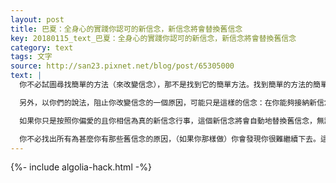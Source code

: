 ```yaml
---
layout: post
title: 巴夏：全身心的實踐你認可的新信念，新信念將會替換舊信念
key: 20180115_text_巴夏：全身心的實踐你認可的新信念，新信念將會替換舊信念
category: text
tags: 文字
source: http://san23.pixnet.net/blog/post/65305000
text: |
  你不必試圖尋找簡單的方法（來改變信念），那不是找到它的簡單方法。找到簡單的方法的簡單方法是，就去做，那些代表了你想像中的簡單方法的事情，而不管你過去相信甚麼。

  另外，以你們的說法，阻止你改變信念的一個原因，可能只是這樣的信念：在你能夠接納新信念之前，你必須找出所有的舊信念。

  如果你只是按照你偏愛的且你相信為真的新信念行事，這個新信念將會自動地替換舊信念，無論舊信念是甚麼，無論它以甚麼原因存在於那裡。這也是簡單的方法。

  你不必找出所有為甚麼你有那些舊信念的原因，（如果你那樣做）你會發現你很難繼續下去。這是因為你正站在門檻上，不相信僅僅啟動新的信念就足以取消舊的信念。但是，它的確可以。
---
```


{%- include algolia-hack.html -%}
